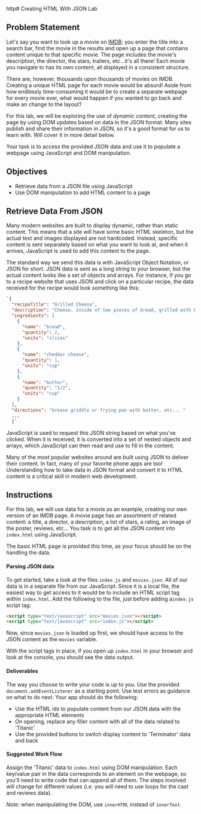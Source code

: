http# Creating HTML With JSON Lab

## Problem Statement

Let's say you want to look up a movie on [IMDB](http://www.imdb.com/): you
enter the title into a search bar, find the movie in the results and open up a
page that contains content unique to that specific movie. The page includes the
movie's description, the director, the stars, trailers, etc...it's all there!
Each movie you navigate to has its own content, all displayed in a consistent
structure.

There are, however, thousands upon thousands of movies on IMDB. Creating a
unique HTML page for each movie would be absurd! Aside from how endlessly
time-consuming it would be to create a separate webpage for every movie ever,
what would happen if you wanted to go back and make an change to the layout?

For this lab, we will be exploring the use of _dynamic content_, creating the
page by using DOM updates based on data in the JSON format. Many sites publish
and share their information in JSON, so it's a good format for us to learn
with. Will cover it in more detail below.

Your task is to access the provided JSON data and use it to populate a webpage
using JavaScript and DOM manipulation.

## Objectives

* Retrieve data from a JSON file using JavaScript
* Use DOM manipulation to add HTML content to a page

## Retrieve Data From JSON

Many modern websites are built to display dynamic, rather than static content.
This means that a site will have some basic HTML skeleton, but the actual text
and images displayed are not hardcoded. Instead, specific content is sent
separately based on what you want to look at, and when it arrives,
JavaScript is used to add this content to the page.

The standard way we send this data is with JavaScript Object Notation, or JSON
for short. JSON data is sent as a long string to your browser, but the actual
content looks like a set of objects and arrays.  For instance, if you go to a
recipe website that uses JSON and click on a particular recipe, the data
received for the recipe would look something like this:

```json
`{
  "recipeTitle": "Grilled Cheese",
  "description": "Cheese, inside of two pieces of bread, grilled with butter",
  "ingredients": [
    {
      "name": "bread",
      "quantity": 2,
      "units": "slices"
    },
    {
      "name": "cheddar cheese",
      "quantity": 1,
      "units": "cup"
    },
    {
      "name": "butter",
      "quantity": "1/2",
      "units": "cup"
    }
  ],
  "directions": "Grease griddle or frying pan with butter, etc... "
  ...
  }`
```

JavaScript is used to request this JSON string based on what you've clicked.
When it is received, it is converted into a set of nested objects and arrays,
which JavaScript can then read and use to fill in the content.

Many of the most popular websites around are built using JSON to deliver their
content. In fact, many of your favorite phone apps are too!  Understanding how
to take data in JSON format and convert it to HTML content is a critical skill
in modern web development.

## Instructions

For this lab, we will use data for a movie as an example, creating our own
version of an IMDB page. A movie page has an assortment of related content: a
title, a director, a description, a list of stars, a rating, an image of the
poster, reviews, etc... You task is to get all the JSON content into
`index.html` using JavaScript.

The basic HTML page is provided this time, as your focus should be on the
handling the data.

#### Parsing JSON data

To get started, take a look at the files `index.js` and `movies.json`. All of
our data is in a separate file from our JavaScript. Since it is a local file,
the easiest way to get access to it would be to include an HTML script tag
within `index.html`. Add the following to the file, just before adding a`index.js`
script tag:

```html
<script type="text/javascript" src="movies.json"></script>
<script type="text/javascript" src="index.js"></script>
```

Now, since `movies.json` is loaded up first, we should have access to the JSON
content as the `movies` variable.

With the script tags in place, if you open up `index.html` in your browser and
look at the console, you should see the data output.

#### Deliverables

The way you choose to write your code is up to you. Use the provided
`document.addEventListener` as a starting point. Use test errors as guidance on
what to do next. Your app should do the following:

* Use the HTML ids to populate content from our JSON data with the appropriate
HTML elements
* On opening, replace any filler content with all of the data related to 'Titanic'
* Use the provided buttons to switch display content to 'Terminator' data and back

#### Suggested Work Flow

Assign the 'Titanic' data to `index.html` using DOM manipulation.  Each
key/value pair in the data corresponds to an element on the webpage, so you'll
need to write code that can append all of them.  The steps involved will change
for different values (i.e. you will need to use loops for the cast and reviews
data).

*Note:* when manipulating the DOM, use `innerHTML` instead of `innerText`.
